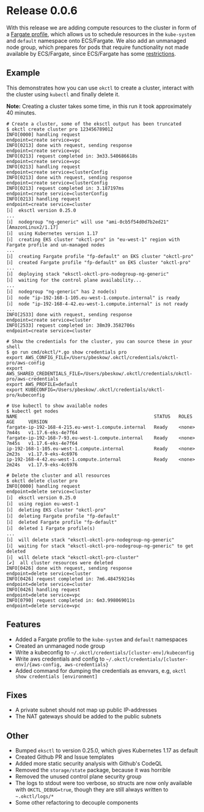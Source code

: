 # Release 0.0.6
With this release we are adding compute resources to the cluster in form of a [Fargate profile](https://docs.aws.amazon.com/eks/latest/userguide/fargate-profile.html), which allows us to schedule resources in the `kube-system` and `default` namespace onto ECS/Fargate. We also add an unmanaged node group, which prepares for pods that require functionality not made available by ECS/Fargate, since ECS/Fargate has some [restrictions](https://docs.aws.amazon.com/eks/latest/userguide/fargate.html).

## Example
This demonstrates how you can use `okctl` to create a cluster, interact with the cluster using `kubectl` and finally delete it.

**Note:** Creating a cluster takes some time, in this run it took approximately 40 minutes.

```
# Create a cluster, some of the eksctl output has been truncated
$ okctl create cluster pro 123456789012
INFO[0000] handling request                              endpoint=create service=vpc
INFO[0213] done with request, sending response           endpoint=create service=vpc
INFO[0213] request completed in: 3m33.540686618s         endpoint=create service=vpc
INFO[0213] handling request                              endpoint=create service=clusterConfig
INFO[0213] done with request, sending response           endpoint=create service=clusterConfig
INFO[0213] request completed in: 3.187197ms              endpoint=create service=clusterConfig
INFO[0213] handling request                              endpoint=create service=cluster
[ℹ]  eksctl version 0.25.0
...
[ℹ]  nodegroup "ng-generic" will use "ami-0cb5f54d0d7b2ed21" [AmazonLinux2/1.17]
[ℹ]  using Kubernetes version 1.17
[ℹ]  creating EKS cluster "okctl-pro" in "eu-west-1" region with Fargate profile and un-managed nodes
...
[ℹ]  creating Fargate profile "fp-default" on EKS cluster "okctl-pro"
[ℹ]  created Fargate profile "fp-default" on EKS cluster "okctl-pro"
...
[ℹ]  deploying stack "eksctl-okctl-pro-nodegroup-ng-generic"
[ℹ]  waiting for the control plane availability...
...
[ℹ]  nodegroup "ng-generic" has 2 node(s)
[ℹ]  node "ip-192-168-1-105.eu-west-1.compute.internal" is ready
[ℹ]  node "ip-192-168-4-42.eu-west-1.compute.internal" is not ready
...
INFO[2533] done with request, sending response           endpoint=create service=cluster
INFO[2533] request completed in: 38m39.3582706s          endpoint=create service=cluster

# Show the credentials for the cluster, you can source these in your shell
$ go run cmd/okctl/*.go show credentials pro
export AWS_CONFIG_FILE=/Users/pbeskow/.okctl/credentials/okctl-pro/aws-config
export AWS_SHARED_CREDENTIALS_FILE=/Users/pbeskow/.okctl/credentials/okctl-pro/aws-credentials
export AWS_PROFILE=default
export KUBECONFIG=/Users/pbeskow/.okctl/credentials/okctl-pro/kubeconfig

# Use kubectl to show available nodes
$ kubectl get nodes
NAME                                                  STATUS   ROLES    AGE     VERSION
fargate-ip-192-168-4-215.eu-west-1.compute.internal   Ready    <none>   7m44s   v1.17.6-eks-4e7f64
fargate-ip-192-168-7-93.eu-west-1.compute.internal    Ready    <none>   7m45s   v1.17.6-eks-4e7f64
ip-192-168-1-105.eu-west-1.compute.internal           Ready    <none>   2m23s   v1.17.9-eks-4c6976
ip-192-168-4-42.eu-west-1.compute.internal            Ready    <none>   2m24s   v1.17.9-eks-4c6976

# Delete the cluster and all resources
$ okctl delete cluster pro
INFO[0000] handling request                              endpoint=delete service=cluster
[ℹ]  eksctl version 0.25.0
[ℹ]  using region eu-west-1
[ℹ]  deleting EKS cluster "okctl-pro"
[ℹ]  deleting Fargate profile "fp-default"
[ℹ]  deleted Fargate profile "fp-default"
[ℹ]  deleted 1 Fargate profile(s)
...
[ℹ]  will delete stack "eksctl-okctl-pro-nodegroup-ng-generic"
[ℹ]  waiting for stack "eksctl-okctl-pro-nodegroup-ng-generic" to get deleted
[ℹ]  will delete stack "eksctl-okctl-pro-cluster"
[✔]  all cluster resources were deleted
INFO[0426] done with request, sending response           endpoint=delete service=cluster
INFO[0426] request completed in: 7m6.484759214s          endpoint=delete service=cluster
INFO[0426] handling request                              endpoint=delete service=vpc
INFO[0790] request completed in: 6m3.998069011s          endpoint=delete service=vpc
```

## Features

- Added a Fargate profile to the `kube-system` and `default` namespaces
- Created an unmanaged node group
- Write a kubeconfig to `~/.okctl/credentials/[cluster-env]/kubeconfig`
- Write aws credentials and config to `~/.okctl/credentials/[cluster-env]/{aws-config, aws-credentials}`
- Added command for dumping the credentials as envvars, e.g, `okctl show credentials [environment]`

## Fixes

- A private subnet should not map up public IP-addresses
- The NAT gateways should be added to the public subnets

## Other

- Bumped `eksctl` to version 0.25.0, which gives Kubernetes 1.17 as default
- Created Github PR and Issue templates
- Added more static security analysis with Github's CodeQL
- Removed the `storage/state` package, because it was horrible
- Removed the unused control plane security group
- The logs to stdout were too verbose, so structs are now only available with `OKCTL_DEBUG=true`, though they are still always written to `~.okctl/logs/*`
- Some other refactoring to decouple components
